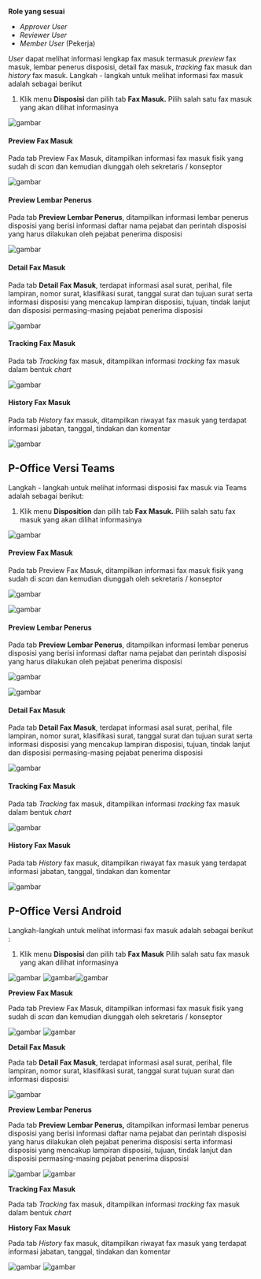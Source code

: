 **Role yang sesuai**

- *Approver User*
- *Reviewer User*
- *Member User* (Pekerja)

*User* dapat melihat informasi lengkap fax masuk termasuk *preview* fax masuk, lembar penerus disposisi, detail fax masuk, *tracking* fax masuk dan *history* fax masuk. Langkah - langkah untuk melihat informasi fax masuk adalah sebagai berikut

1. Klik menu **Disposisi** dan pilih tab **Fax Masuk.** Pilih salah satu fax masuk yang akan dilihat informasinya

![gambar](FaxMasuk/FM_WEB/InfoDisposisi01.png) 

#### **Preview Fax Masuk**

Pada tab Preview Fax Masuk, ditampilkan informasi fax masuk fisik yang sudah di *scan* dan kemudian diunggah oleh sekretaris / konseptor

![gambar](FaxMasuk/FM_WEB/PreviewDisposisi01.png) 

#### **Preview Lembar Penerus**

Pada tab **Preview Lembar Penerus**, ditampilkan informasi lembar penerus disposisi yang berisi informasi daftar nama pejabat dan perintah disposisi yang harus dilakukan oleh pejabat penerima disposisi

![gambar](FaxMasuk/FM_WEB/PL01.png) 

#### **Detail Fax Masuk**

Pada tab **Detail Fax Masuk**, terdapat informasi asal surat, perihal, file lampiran, nomor surat, klasifikasi surat, tanggal surat dan tujuan surat serta informasi disposisi yang mencakup lampiran disposisi, tujuan, tindak lanjut dan disposisi permasing-masing pejabat penerima disposisi

![gambar](FaxMasuk/FM_WEB/DetailDisposisi01.png) 

#### **Tracking Fax Masuk**

Pada tab *Tracking* fax masuk, ditampilkan informasi *tracking* fax masuk dalam bentuk *chart*

![gambar](FaxMasuk/FM_WEB/TrackingDisposisi01.png) 

#### **History Fax Masuk**

Pada tab *History* fax masuk, ditampilkan riwayat fax masuk yang terdapat informasi jabatan, tanggal, tindakan dan komentar

![gambar](FaxMasuk/FM_WEB/HistoryDisposisi01.png) 


## **P-Office Versi Teams**

Langkah - langkah untuk melihat informasi disposisi fax masuk via Teams adalah sebagai berikut:

1. Klik menu **Disposition** dan pilih tab **Fax Masuk.** Pilih salah satu fax masuk yang akan dilihat informasinya

![gambar](FaxMasuk/FM_Teams/FM39.png) 

#### **Preview Fax Masuk**

Pada tab Preview Fax Masuk, ditampilkan informasi fax masuk fisik yang sudah di *scan* dan kemudian diunggah oleh sekretaris / konseptor

![gambar](FaxMasuk/FM_Teams/FM40.png) 

![gambar](FaxMasuk/FM_Teams/FM41.png) 


#### **Preview Lembar Penerus**

Pada tab **Preview Lembar Penerus**, ditampilkan informasi lembar penerus disposisi yang berisi informasi daftar nama pejabat dan perintah disposisi yang harus dilakukan oleh pejabat penerima disposisi

![gambar](FaxMasuk/FM_Teams/FM42.png) 

![gambar](FaxMasuk/FM_Teams/FM43.png) 


#### **Detail Fax Masuk**

Pada tab **Detail Fax Masuk**, terdapat informasi asal surat, perihal, file lampiran, nomor surat, klasifikasi surat, tanggal surat dan tujuan surat serta informasi disposisi yang mencakup lampiran disposisi, tujuan, tindak lanjut dan disposisi permasing-masing pejabat penerima disposisi

![gambar](FaxMasuk/FM_Teams/FM44.png)  

#### **Tracking Fax Masuk**

Pada tab *Tracking* fax masuk, ditampilkan informasi *tracking* fax masuk dalam bentuk *chart*

![gambar](FaxMasuk/FM_Teams/FM45.png)  

#### **History Fax Masuk**

Pada tab *History* fax masuk, ditampilkan riwayat fax masuk yang terdapat informasi jabatan, tanggal, tindakan dan komentar

![gambar](FaxMasuk/FM_Teams/FM46.png) 



## **P-Office Versi Android**

Langkah-langkah untuk melihat informasi fax masuk adalah sebagai berikut :

1. Klik menu **Disposisi** dan pilih tab **Fax Masuk** Pilih salah satu fax masuk yang akan dilihat informasinya

![gambar](Faxmasuk/FM_Android/Infodisposisi/A01.jpg) ![gambar](Faxmasuk/FM_Android/Infodisposisi/A02.jpg)![gambar](Faxmasuk/FM_Android/Infodisposisi/A03.jpg) 

**Preview Fax Masuk**

Pada tab Preview Fax Masuk, ditampilkan informasi fax masuk fisik yang sudah di _scan_ dan kemudian diunggah oleh sekretaris / konseptor

![gambar](Faxmasuk/FM_Android/Infodisposisi/P01.jpg) ![gambar](Faxmasuk/FM_Android/Infodisposisi/P02.jpg)

**Detail Fax Masuk**

Pada tab **Detail Fax Masuk**, terdapat informasi asal surat, perihal, file lampiran, nomor surat, klasifikasi surat, tanggal surat  tujuan surat dan informasi disposisi

![gambar](Faxmasuk/FM_Android/Infodisposisi/D01.jpg)

**Preview Lembar Penerus**

Pada tab **Preview Lembar Penerus,** ditampilkan informasi lembar penerus disposisi yang berisi informasi daftar nama pejabat dan perintah disposisi yang harus dilakukan oleh pejabat penerima disposisi serta informasi disposisi yang mencakup lampiran disposisi, tujuan, tindak lanjut dan disposisi permasing-masing pejabat penerima disposisi

![gambar](Faxmasuk/FM_Android/Infodisposisi/PL01.jpg) ![gambar](Faxmasuk/FM_Android/Infodisposisi/PLO2.jpg) 


**Tracking Fax Masuk**

Pada tab _Tracking_ fax masuk, ditampilkan informasi _tracking_ fax masuk dalam bentuk _chart_

**History Fax Masuk**

Pada tab _History_ fax masuk, ditampilkan riwayat fax masuk yang terdapat informasi jabatan, tanggal, tindakan dan komentar

![gambar](Faxmasuk/FM_Android/Infodisposisi/H01.jpg)  ![gambar](Faxmasuk/FM_Android/Infodisposisi/HO2.jpg) 